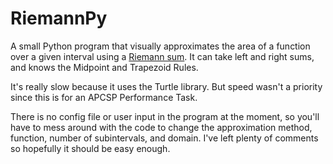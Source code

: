 # RiemannPy

A small Python program that visually approximates the area of a function over a given interval using a [Riemann sum](https://en.wikipedia.org/wiki/Riemann_sum). It can take left and right sums, and knows the Midpoint and Trapezoid Rules.

It's really slow because it uses the Turtle library. But speed wasn't a priority since this is for an APCSP Performance Task.

There is no config file or user input in the program at the moment, so you'll have to mess around with the code to change the approximation method, function, number of subintervals, and domain. I've left plenty of comments so hopefully it should be easy enough.
